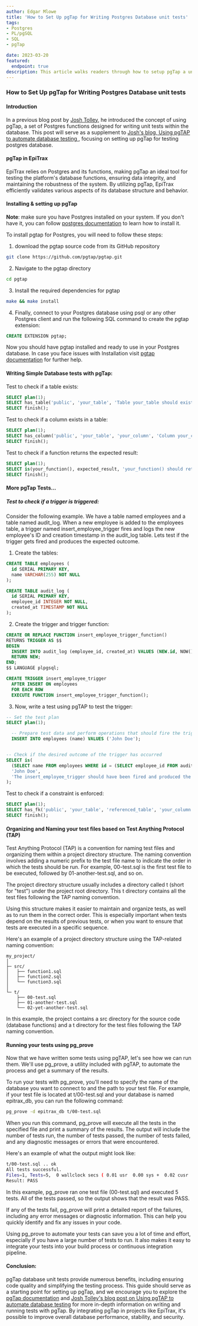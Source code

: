 ```yaml
---
author: Edgar Mlowe
title: 'How to Set Up pgTap for Writing Postgres Database unit tests'
tags:
- Postgres
- PL/pgSQL
- SQL
- pgTap

date: 2023-03-20
featured:
  endpoint: true
description: This article walks readers through how to setup pgTap a unit testing framework for Postgres.
---
```





### How to Set Up pgTap for Writing Postgres Database unit tests

#### Introduction
In a previous blog post by [Josh Tolley](https://www.endpointdev.com/team/josh-tolley), he introduced the concept of using pgTap, a set of Postgres functions designed for writing unit tests within the database. This post will serve as a supplement to [Josh's blog, Using pgTAP to automate database testing
](https://www.endpointdev.com/blog/2022/03/using-pgtap-automate-database-testing/), focusing on setting up pgTap for testing postgres database.

#### pgTap in EpiTrax 
EpiTrax relies on Postgres and its functions, making pgTap an ideal tool for testing the platform's database functions, ensuring data integrity, and maintaining the robustness of the system. By utilizing pgTap, EpiTrax  efficiently validates various aspects of its database structure and behavior.

#### Installing & setting up pgTap
**Note**: make sure you have Postgres installed on your system. If you don't have it, you can follow [postgres documentation](https://www.postgresql.org/download/) to learn how to install it.

To install pgtap for Postgres, you will need to follow these steps:

1. download the pgtap source code from its GitHub repository

```bash
git clone https://github.com/pgtap/pgtap.git
```
2. Navigate to the pgtap directory

```bash
cd pgtap
```

3. Install the required dependencies for pgtap
```bash
make && make install
```

4. Finally, connect to your Postgres database using psql or any other Postgres client and run the following SQL command to create the pgtap extension:
```sql
CREATE EXTENSION pgtap;
```

Now you should have pgtap installed and ready to use in your Postgres database. In case you face issues with Installation visit [pgtap documentation](https://pgtap.org/documentation.html#installation) for further help.


####  Writing Simple Database tests with pgTap:
Test to check if a table exists:
```sql
SELECT plan(1);
SELECT has_table('public', 'your_table', 'Table your_table should exist');
SELECT finish();
```

Test to check if a column exists in a table:
```sql
SELECT plan(1);
SELECT has_column('public', 'your_table', 'your_column', 'Column your_column should exist in your_table');
SELECT finish();
```

Test to check if a function returns the expected result:
```sql
SELECT plan(1);
SELECT is(your_function(), expected_result, 'your_function() should return expected_result');
SELECT finish();
```

#### More pgTap Tests...

##### Test to check if a trigger is triggered:
Consider the following example. We have a table named employees and a table named audit_log. When a new employee is added to the employees table, a trigger named insert_employee_trigger fires and logs the new employee's ID and creation timestamp in the audit_log table. Lets test if the trigger gets fired and produces the expected outcome.


1. Create the tables:
```sql
CREATE TABLE employees (
  id SERIAL PRIMARY KEY,
  name VARCHAR(255) NOT NULL
);

CREATE TABLE audit_log (
  id SERIAL PRIMARY KEY,
  employee_id INTEGER NOT NULL,
  created_at TIMESTAMP NOT NULL
);

```

2. Create the trigger and trigger function:
``` sql
CREATE OR REPLACE FUNCTION insert_employee_trigger_function()
RETURNS TRIGGER AS $$
BEGIN
  INSERT INTO audit_log (employee_id, created_at) VALUES (NEW.id, NOW());
  RETURN NEW;
END;
$$ LANGUAGE plpgsql;

CREATE TRIGGER insert_employee_trigger
  AFTER INSERT ON employees
  FOR EACH ROW
  EXECUTE FUNCTION insert_employee_trigger_function();
```
3. Now, write a test using pgTAP to test the trigger:
``` sql
-- Set the test plan
SELECT plan(1);

  -- Prepare test data and perform operations that should fire the trigger
  INSERT INTO employees (name) VALUES ('John Doe');


-- Check if the desired outcome of the trigger has occurred
SELECT is( 
  (SELECT name FROM employees WHERE id = (SELECT employee_id FROM audit_log ORDER BY id DESC LIMIT 1)),
  'John Doe',
  'The insert_employee_trigger should have been fired and produced the expected outcome'
);
```


Test to check if a constraint is enforced:
```sql
SELECT plan(1);
SELECT has_fk('public', 'your_table', 'referenced_table', 'your_column', 'Constraint should exist between your_table and referenced_table');
SELECT finish();
```

#### Organizing and Naming your test files based on Test Anything Protocol (TAP)

Test Anything Protocol (TAP) is a convention for naming test files and organizing them within a project directory structure. The naming convention involves adding a numeric prefix to the test file name to indicate the order in which the tests should be run. For example, 00-test.sql is the first test file to be executed, followed by 01-another-test.sql, and so on.

The project directory structure usually includes a directory called t (short for "test") under the project root directory. This t directory contains all the test files following the TAP naming convention.

Using this structure makes it easier to maintain and organize tests, as well as to run them in the correct order. This is especially important when tests depend on the results of previous tests, or when you want to ensure that tests are executed in a specific sequence.

Here's an example of a project directory structure using the TAP-related naming convention:
```
my_project/
│
├─ src/
│   ├── function1.sql
│   ├── function2.sql
│   └── function3.sql
│
└─ t/
    ├── 00-test.sql
    ├── 01-another-test.sql
    └── 02-yet-another-test.sql
```
In this example, the project contains a src directory for the source code (database functions) and a t directory for the test files following the TAP naming convention.


#### Running your tests using pg_prove

Now that we have written some tests using pgTAP, let's see how we can run them. We'll use pg_prove, a utility included with pgTAP, to automate the process and get a summary of the results.

To run your tests with pg_prove, you'll need to specify the name of the database you want to connect to and the path to your test file. For example, if your test file is located at t/00-test.sql and your database is named epitrax_db, you can run the following command:

```bash
pg_prove -d epitrax_db t/00-test.sql
```
When you run this command, pg_prove will execute all the tests in the specified file and print a summary of the results. The output will include the number of tests run, the number of tests passed, the number of tests failed, and any diagnostic messages or errors that were encountered.

Here's an example of what the output might look like:

```bash
t/00-test.sql .. ok
All tests successful.
Files=1, Tests=5,  0 wallclock secs ( 0.01 usr  0.00 sys +  0.02 cusr  0.00 csys =  0.03 CPU)
Result: PASS
```
In this example, pg_prove ran one test file (00-test.sql) and executed 5 tests. All of the tests passed, so the output shows that the result was PASS.

If any of the tests fail, pg_prove will print a detailed report of the failures, including any error messages or diagnostic information. This can help you quickly identify and fix any issues in your code.

Using pg_prove to automate your tests can save you a lot of time and effort, especially if you have a large number of tests to run. It also makes it easy to integrate your tests into your build process or continuous integration pipeline.


#### Conclusion:
pgTap database unit tests provide numerous benefits, including ensuring code quality and simplifying the testing process. This guide should serve as a starting point for setting up pgTap, and we encourage you to explore the [pgTap documentation](https://pgtap.org/documentation.html#usingpgtap) and [Josh Tolley's blog post on Using pgTAP to automate database testing](https://www.endpointdev.com/blog/2022/03/using-pgtap-automate-database-testing/) for more in-depth information on writing and running tests with pgTap. By integrating pgTap in projects like EpiTrax, it's possible to improve overall database performance, stability, and security.
